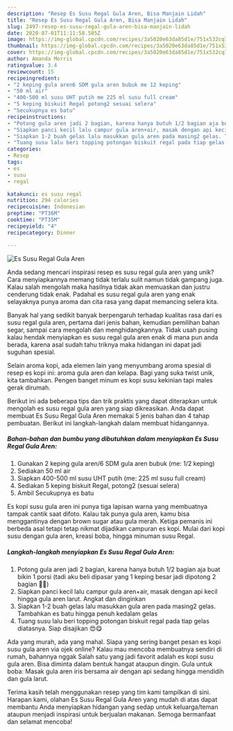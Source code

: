 ```yaml
---
description: "Resep Es Susu Regal Gula Aren, Bisa Manjain Lidah"
title: "Resep Es Susu Regal Gula Aren, Bisa Manjain Lidah"
slug: 2497-resep-es-susu-regal-gula-aren-bisa-manjain-lidah
date: 2020-07-01T11:11:58.585Z
image: https://img-global.cpcdn.com/recipes/3a5020e63da85d1e/751x532cq70/es-susu-regal-gula-aren-foto-resep-utama.jpg
thumbnail: https://img-global.cpcdn.com/recipes/3a5020e63da85d1e/751x532cq70/es-susu-regal-gula-aren-foto-resep-utama.jpg
cover: https://img-global.cpcdn.com/recipes/3a5020e63da85d1e/751x532cq70/es-susu-regal-gula-aren-foto-resep-utama.jpg
author: Amanda Morris
ratingvalue: 3.4
reviewcount: 15
recipeingredient:
- "2 keping gula aren6 SDM gula aren bubuk me 12 keping"
- "50 ml air"
- "400-500 ml susu UHT putih me 225 ml susu full cream"
- "5 keping biskuit Regal potong2 sesuai selera"
- "Secukupnya es batu"
recipeinstructions:
- "Potong gula aren jadi 2 bagian, karena hanya butuh 1/2 bagian aja buat bikin 1 porsi (tadi aku beli dipasar yang 1 keping besar jadi dipotong 2 bagian 🤭🙏)"
- "Siapkan panci kecil lalu campur gula aren+air, masak dengan api kecil hingga gula aren larut. Angkat dan dinginkan"
- "Siapkan 1-2 buah gelas lalu masukkan gula aren pada masing2 gelas. Tambahkan es batu hingga penuh kedalam gelas"
- "Tuang susu lalu beri topping potongan biskuit regal pada tiap gelas diatasnya. Siap disajikan 😍😋"
categories:
- Resep
tags:
- es
- susu
- regal

katakunci: es susu regal 
nutrition: 294 calories
recipecuisine: Indonesian
preptime: "PT36M"
cooktime: "PT35M"
recipeyield: "4"
recipecategory: Dinner

---
```



![Es Susu Regal Gula Aren](https://img-global.cpcdn.com/recipes/3a5020e63da85d1e/751x532cq70/es-susu-regal-gula-aren-foto-resep-utama.jpg)

Anda sedang mencari inspirasi resep es susu regal gula aren yang unik? Cara menyiapkannya memang tidak terlalu sulit namun tidak gampang juga. Kalau salah mengolah maka hasilnya tidak akan memuaskan dan justru cenderung tidak enak. Padahal es susu regal gula aren yang enak selayaknya punya aroma dan cita rasa yang dapat memancing selera kita.

Banyak hal yang sedikit banyak berpengaruh terhadap kualitas rasa dari es susu regal gula aren, pertama dari jenis bahan, kemudian pemilihan bahan segar, sampai cara mengolah dan menghidangkannya. Tidak usah pusing kalau hendak menyiapkan es susu regal gula aren enak di mana pun anda berada, karena asal sudah tahu triknya maka hidangan ini dapat jadi suguhan spesial.

Selain aroma kopi, ada elemen lain yang menyumbang aroma spesial di resep es kopi ini: aroma gula aren dan kelapa. Bagi yang suka twist unik, kita tambahkan. Pengen banget minum es kopi susu kekinian tapi males gerak dirumah.


Berikut ini ada beberapa tips dan trik praktis yang dapat diterapkan untuk mengolah es susu regal gula aren yang siap dikreasikan. Anda dapat membuat Es Susu Regal Gula Aren memakai 5 jenis bahan dan 4 tahap pembuatan. Berikut ini langkah-langkah dalam membuat hidangannya.

<!--inarticleads1-->

##### Bahan-bahan dan bumbu yang dibutuhkan dalam menyiapkan Es Susu Regal Gula Aren:

1. Gunakan 2 keping gula aren/6 SDM gula aren bubuk (me: 1/2 keping)
1. Sediakan 50 ml air
1. Siapkan 400-500 ml susu UHT putih (me: 225 ml susu full cream)
1. Sediakan 5 keping biskuit Regal, potong2 (sesuai selera)
1. Ambil Secukupnya es batu


Es kopi susu gula aren ini punya tiga lapisan warna yang membuatnya tampak cantik saat difoto. Kalau tak punya gula aren, kamu bisa menggantinya dengan brown sugar atau gula merah. Ketiga pemanis ini berbeda asal tetapi tetap nikmat dijadikan campuran es kopi. Mulai dari kopi susu dengan gula aren, kreasi boba, hingga minuman susu Regal. 

<!--inarticleads2-->

##### Langkah-langkah menyiapkan Es Susu Regal Gula Aren:

1. Potong gula aren jadi 2 bagian, karena hanya butuh 1/2 bagian aja buat bikin 1 porsi (tadi aku beli dipasar yang 1 keping besar jadi dipotong 2 bagian 🤭🙏)
1. Siapkan panci kecil lalu campur gula aren+air, masak dengan api kecil hingga gula aren larut. Angkat dan dinginkan
1. Siapkan 1-2 buah gelas lalu masukkan gula aren pada masing2 gelas. Tambahkan es batu hingga penuh kedalam gelas
1. Tuang susu lalu beri topping potongan biskuit regal pada tiap gelas diatasnya. Siap disajikan 😍😋


Ada yang murah, ada yang mahal. Siapa yang sering banget pesan es kopi susu gula aren via ojek online? Kalau mau mencoba membuatnya sendiri di rumah, bahannya nggak Salah satu yang jadi favorit adalah es kopi susu gula aren. Bisa diminta dalam bentuk hangat ataupun dingin. Gula untuk boba: Masak gula aren iris bersama air dengan api sedang hingga mendidih dan gula larut. 

Terima kasih telah menggunakan resep yang tim kami tampilkan di sini. Harapan kami, olahan Es Susu Regal Gula Aren yang mudah di atas dapat membantu Anda menyiapkan hidangan yang sedap untuk keluarga/teman ataupun menjadi inspirasi untuk berjualan makanan. Semoga bermanfaat dan selamat mencoba!
